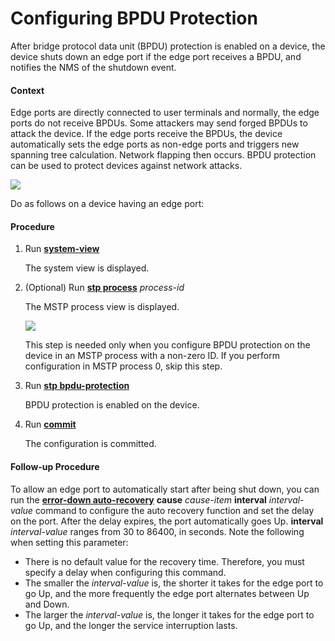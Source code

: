 Configuring BPDU Protection
===========================

After bridge protocol data unit (BPDU) protection is enabled on a device, the device shuts down an edge port if the edge port receives a BPDU, and notifies the NMS of the shutdown event.

#### Context

Edge ports are directly connected to user terminals and normally, the edge ports do not receive BPDUs. Some attackers may send forged BPDUs to attack the device. If the edge ports receive the BPDUs, the device automatically sets the edge ports as non-edge ports and triggers new spanning tree calculation. Network flapping then occurs. BPDU protection can be used to protect devices against network attacks.

![](../../../../public_sys-resources/note_3.0-en-us.png) 

Do as follows on a device having an edge port:



#### Procedure

1. Run [**system-view**](cmdqueryname=system-view)
   
   
   
   The system view is displayed.
2. (Optional) Run [**stp process**](cmdqueryname=stp+process) *process-id*
   
   
   
   The MSTP process view is displayed.
   
   
   
   ![](../../../../public_sys-resources/note_3.0-en-us.png) 
   
   This step is needed only when you configure BPDU protection on the device in an MSTP process with a non-zero ID. If you perform configuration in MSTP process 0, skip this step.
3. Run [**stp bpdu-protection**](cmdqueryname=stp+bpdu-protection)
   
   
   
   BPDU protection is enabled on the device.
4. Run [**commit**](cmdqueryname=commit)
   
   
   
   The configuration is committed.

#### Follow-up Procedure

To allow an edge port to automatically start after being shut down, you can run the [**error-down auto-recovery**](cmdqueryname=error-down+auto-recovery) **cause** *cause-item* **interval** *interval-value* command to configure the auto recovery function and set the delay on the port. After the delay expires, the port automatically goes Up. **interval** *interval-value* ranges from 30 to 86400, in seconds. Note the following when setting this parameter:

* There is no default value for the recovery time. Therefore, you must specify a delay when configuring this command.
* The smaller the *interval-value* is, the shorter it takes for the edge port to go Up, and the more frequently the edge port alternates between Up and Down.
* The larger the *interval-value* is, the longer it takes for the edge port to go Up, and the longer the service interruption lasts.